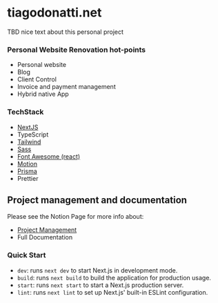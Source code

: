 # tiagodonatti.net
TBD nice text about this personal project

### Personal Website Renovation hot-points

- Personal website
- Blog
- Client Control
- Invoice and payment management
- Hybrid native App

### TechStack
- [NextJS](https://nextjs.org/docs)
- TypeScript
- [Tailwind](https://tailwindcss.com/)
- [Sass](https://sass-lang.com/)
- [Font Awesome (react)](https://fontawesome.com/docs/web/use-with/react/)
- [Motion](https://motion.dev/)
- [Prisma](https://www.prisma.io/nextjs)
- Prettier

## Project management and documentation
Please see the Notion Page for more info about:
 - [Project Management](https://www.notion.so/Personal-Website-Client-Project-ea0c8d7eb7984252854b872a24d5ee2d?pvs=4)
 - Full Documentation


### Quick Start
- `dev`: runs `next dev` to start Next.js in development mode.
- `build`: runs `next build` to build the application for production usage.
- `start`: runs `next start` to start a Next.js production server.
- `lint`: runs `next lint` to set up Next.js' built-in ESLint configuration.
